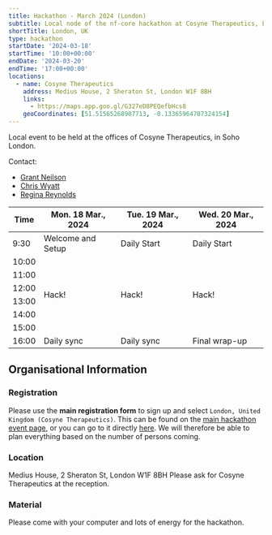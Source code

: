 ```yaml
---
title: Hackathon - March 2024 (London)
subtitle: Local node of the nf-core hackathon at Cosyne Therapeutics, London.
shortTitle: London, UK
type: hackathon
startDate: '2024-03-18'
startTime: '10:00+00:00'
endDate: '2024-03-20'
endTime: '17:00+00:00'
locations:
  - name: Cosyne Therapeutics
    address: Medius House, 2 Sheraton St, London W1F 8BH
    links:
      - https://maps.app.goo.gl/G327eD8PEQefbHcs8
    geoCoordinates: [51.51565268907713, -0.13365964707324154]
---
```


Local event to be held at the offices of Cosyne Therapeutics, in Soho London.

Contact:

- [<i class="fab fa-slack"></i> Grant Neilson](https://nfcore.slack.com/team/U04SNHHTSMB)
- [<i class="fab fa-slack"></i> Chris Wyatt](https://nfcore.slack.com/team/U036T1L3KC6)
- [<i class="fab fa-slack"></i> Regina Reynolds](https://nfcore.slack.com/team/U01L88G430F)

<div class="table-responsive">
    <table class="table table-hover table-sm table-bordered">
        <thead>
            <tr>
                <th>Time</th>
                <th>Mon. 18 Mar., 2024</th>
                <th>Tue. 19 Mar., 2024</th>
                <th>Wed. 20 Mar., 2024</th>
            </tr>
            </thead>
            <tbody>
            <tr>
                <td>9:30</td>
                <td background-color:navy; rowspan="1">Welcome and Setup</td>
                <td background-color:navy; rowspan="1">Daily Start</td>
                <td background-color:navy; rowspan="1">Daily Start</td>
            </tr>
                <td>10:00</td>
                <td rowspan="6">Hack!</td>
                <td rowspan="6">Hack!</td>
                <td rowspan="6">Hack!</td>
            </tr>
            <tr>
                <td>11:00</td>
            </tr>
            <tr>
                <td>12:00</td>
            </tr>
            <tr>
                <td>13:00</td>
            </tr>
            <tr>
                <td>14:00</td>
            </tr>
            <tr>
                <td>15:00</td>
            </tr>
            <tr>
                <td>16:00</td>
                <td background-color:navy; rowspan="1">Daily sync</td>
                <td background-color:navy; rowspan="1">Daily sync</td>
                <td background-color:navy; rowspan="1">Final wrap-up</td>
            </tr>
        </tbody>
    </table>
</div>

## Organisational Information

### Registration

Please use the **main registration form** to sign up and select `London, United Kingdom (Cosyne Therapeutics)`.
This can be found on the [main hackathon event page](https://nf-co.re/events/2024/hackathon-march-2024), or you can go to it directly [here](https://seqera.typeform.com/mar24hackathon).
We will therefore be able to plan everything based on the number of persons coming.

### Location

Medius House, 2 Sheraton St, London W1F 8BH
Please ask for Cosyne Therapeutics at the reception.

### Material

Please come with your computer and lots of energy for the hackathon.
